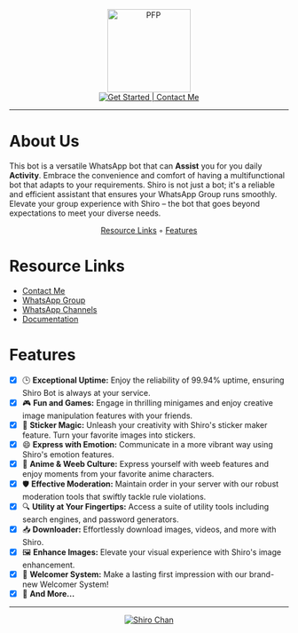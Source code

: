 <div align="center">
  <a href="https://github.com/ShiroChan-bot">
    <img src="https://avatars.githubusercontent.com/u/150474349?v=4" width="150" height="150" alt="PFP">
  </a>
</div>

<div align="center">
  <a href="https://wa.me/6285931996591">
    <img title="Get Started | Contact Me" src="https://img.shields.io/badge/Whatsapp%20Bot-green?colorA=%23ff000&colorB=%23017e40&style=for-the-badge&logo=whatsapp">
  </a>
</div>

---
# About Us
This bot is a versatile WhatsApp bot that can **Assist** you for you daily **Activity**. Embrace the convenience and comfort of having a multifunctional bot that adapts to your requirements. Shiro is not just a bot; it's a reliable and efficient assistant that ensures your WhatsApp Group runs smoothly. Elevate your group experience with Shiro – the bot that goes beyond expectations to meet your diverse needs.
<p align="center">
  <a href="https://github.com/ShiroChan-bot#resource-links">Resource Links</a>
  ◦
  <a href="https://github.com/ShiroChan-bot#features">Features</a>
</p>

# Resource Links
- [Contact Me](https://wa.me/6285931996591)
- [WhatsApp Group](https://chat.whatsapp.com/KVEKhbzbfeMA7F6VQ5XNDr)
- [WhatsApp Channels](https://whatsapp.com/channel/0029VaA3Xs9LNSaB3fdASI0c)
- [Documentation](https://github.com/ShiroChan-bot/Docs)

# Features
- [x] 🕒 **Exceptional Uptime:** Enjoy the reliability of 99.94% uptime, ensuring Shiro Bot is always at your service.
- [x] 🎮 **Fun and Games:** Engage in thrilling minigames and enjoy creative image manipulation features with your friends.
- [x] 🎨 **Sticker Magic:** Unleash your creativity with Shiro's sticker maker feature. Turn your favorite images into stickers.
- [x] 😄 **Express with Emotion:** Communicate in a more vibrant way using Shiro's emotion features.
- [x] 🎎 **Anime & Weeb Culture:** Express yourself with weeb features and enjoy moments from your favorite anime characters.
- [x] 🛡️ **Effective Moderation:** Maintain order in your server with our robust moderation tools that swiftly tackle rule violations.
- [x] 🔍 **Utility at Your Fingertips:** Access a suite of utility tools including search engines, and password generators.
- [x] 📥 **Downloader:** Effortlessly download images, videos, and more with Shiro.
- [x] 🖼️ **Enhance Images:** Elevate your visual experience with Shiro's image enhancement.
- [x] 👋 **Welcomer System:** Make a lasting first impression with our brand-new Welcomer System!
- [x] 🎈 **And More...**

---
<p align="center">
  <a href="https://github.com/ShiroChan-bot">
    <img src="https://komarev.com/ghpvc/?username=ShiroChan-bot&style=for-the-badge&label=PROFILE%20VIEWS&color=6e57ff" alt="Shiro Chan" />
  </a>
</p>
